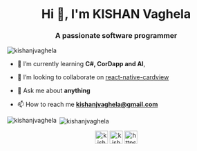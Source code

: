 <h1 align="center">Hi 👋, I'm KISHAN Vaghela</h1>
<h3 align="center">A passionate software programmer</h3>

<p align="left"> <img src="https://komarev.com/ghpvc/?username=kishanjvaghela" alt="kishanjvaghela" /> </p>

- 🌱  I’m currently learning **C#, CorDapp and AI**,

- 👯  I’m looking to collaborate on [react-native-cardview](https://github.com/Kishanjvaghela/react-native-cardview)

- 💬  Ask me about **anything**

- 📫  How to reach me **kishanjvaghela@gmail.com**


<p><img align="left" src="https://github-readme-stats.vercel.app/api/top-langs/?username=kishanjvaghela&layout=compact&hide=html" alt="kishanjvaghela" /></p>

<p>&nbsp;<img align="center" src="https://github-readme-stats.vercel.app/api?username=kishanjvaghela&show_icons=true" alt="kishanjvaghela" /></p>

<p align="center">
<a href="https://dev.to/kishanjvaghela" target="blank"><img align="center" src="https://cdn.jsdelivr.net/npm/simple-icons@3.0.1/icons/dev-dot-to.svg" alt="kishanjvaghela" height="30" width="30" /></a>
<a href="https://linkedin.com/in/kishanjv" target="blank"><img align="center" src="https://cdn.jsdelivr.net/npm/simple-icons@3.0.1/icons/linkedin.svg" alt="kishanjv" height="30" width="30" /></a>
<a href="https://stackoverflow.com/users/https://stackoverflow.com/users/3758898/kishan-vaghela" target="blank"><img align="center" src="https://cdn.jsdelivr.net/npm/simple-icons@3.0.1/icons/stackoverflow.svg" alt="https://stackoverflow.com/users/3758898/kishan-vaghela" height="30" width="30" /></a>
</p>

<!--
**Kishanjvaghela/Kishanjvaghela** is a ✨ _special_ ✨ repository because its `README.md` (this file) appears on your GitHub profile.

Here are some ideas to get you started:

- 🔭 I’m currently working on ...
- 🌱 I’m currently learning ...
- 👯 I’m looking to collaborate on ...
- 🤔 I’m looking for help with ...
- 💬 Ask me about ...
- 📫 How to reach me: ...
- 😄 Pronouns: ...
- ⚡ Fun fact: ...
-->
